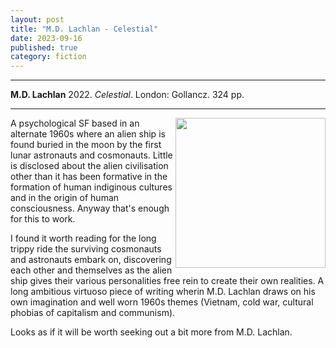 ```yaml
---
layout: post
title: "M.D. Lachlan - Celestial"
date: 2023-09-16
published: true
category: fiction
---
```



***
<b>M.D. Lachlan</b> 2022. _Celestial_. London: Gollancz.  324 pp.

***

<img align="right" width="240" src="https://www.gollancz.co.uk/wp-content/uploads/2019/08/hbg-title-9780575115255-50.jpg?w=447"> 
A psychological SF based in an alternate 1960s where an alien ship is found buried in the moon by the first lunar astronauts and cosmonauts. Little is disclosed about the alien civilisation other than it has been formative in the formation of human indiginous cultures and in the origin of human consciousness.  Anyway that's enough for this to work.  

I found it worth reading for the long trippy ride the surviving cosmonauts and astronauts embark on, discovering each other and themselves as the alien ship gives their various personalities free rein to create their own realities. A long ambitious virtuoso piece of writing wherin M.D. Lachlan draws on his own imagination and well worn 1960s themes (Vietnam, cold war, cultural phobias of capitalism and communism). 

Looks as if it will be worth seeking out a bit more from M.D. Lachlan.
